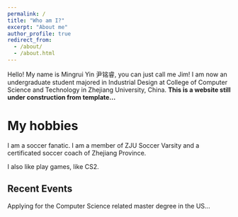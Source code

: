 ```yaml
---
permalink: /
title: "Who am I?"
excerpt: "About me"
author_profile: true
redirect_from: 
  - /about/
  - /about.html
---
```


Hello! My name is Mingrui Yin 尹铭睿, you can just call me Jim! I am now an undergraduate student majored in Industrial Design at College of Computer Science and Technology in Zhejiang University, China. **This is a website still under construction from template...**

<!-- My academic interests
======
I am interested in various areas such as computer vision, graphics, IoT, XR, and HCI.-->

My hobbies
======
I am a soccer fanatic. I am a member of ZJU Soccer Varsity and a certificated soccer coach of Zhejiang Province.

I also like play games, like CS2.

<!-- My publications
======
Gao, Linlu & Yin, Mingrui & Xiao, Fuyuan & Cao, Zehong. (2023). A Complex Belief Jensen-Shannon Divergence in Complex Evidence Theory for Decision-Making. 299-304. 10.1109/ICUS58632.2023.10318369. -->

Recent Events
------
Applying for the Computer Science related master degree in the US...
